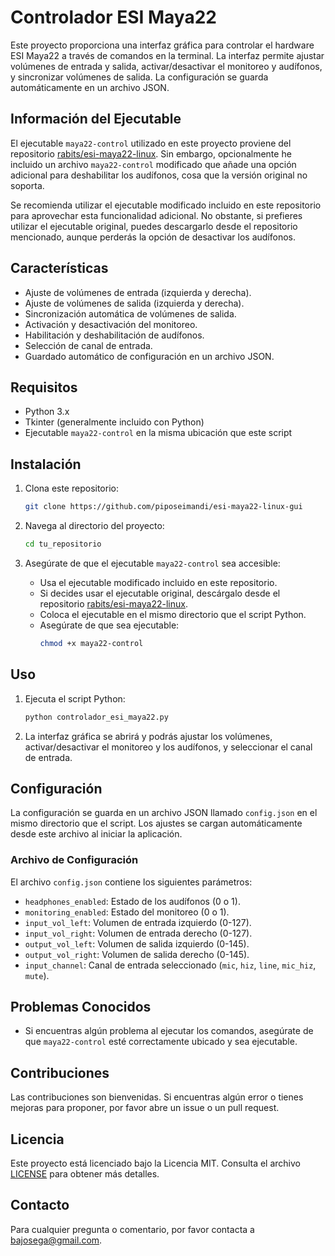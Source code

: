 # Controlador ESI Maya22

Este proyecto proporciona una interfaz gráfica para controlar el hardware ESI Maya22 a través de comandos en la terminal. La interfaz permite ajustar volúmenes de entrada y salida, activar/desactivar el monitoreo y audífonos, y sincronizar volúmenes de salida. La configuración se guarda automáticamente en un archivo JSON.

## Información del Ejecutable

El ejecutable `maya22-control` utilizado en este proyecto proviene del repositorio [rabits/esi-maya22-linux](https://github.com/rabits/esi-maya22-linux). Sin embargo, opcionalmente he incluido un archivo `maya22-control` modificado que añade una opción adicional para deshabilitar los audífonos, cosa que la versión original no soporta.

Se recomienda utilizar el ejecutable modificado incluido en este repositorio para aprovechar esta funcionalidad adicional. No obstante, si prefieres utilizar el ejecutable original, puedes descargarlo desde el repositorio mencionado, aunque perderás la opción de desactivar los audífonos.

## Características

- Ajuste de volúmenes de entrada (izquierda y derecha).
- Ajuste de volúmenes de salida (izquierda y derecha).
- Sincronización automática de volúmenes de salida.
- Activación y desactivación del monitoreo.
- Habilitación y deshabilitación de audífonos.
- Selección de canal de entrada.
- Guardado automático de configuración en un archivo JSON.

## Requisitos

- Python 3.x
- Tkinter (generalmente incluido con Python)
- Ejecutable `maya22-control` en la misma ubicación que este script

## Instalación

1. Clona este repositorio:
    ```bash
    git clone https://github.com/piposeimandi/esi-maya22-linux-gui
    ```

2. Navega al directorio del proyecto:
    ```bash
    cd tu_repositorio
    ```

3. Asegúrate de que el ejecutable `maya22-control` sea accesible:
    - Usa el ejecutable modificado incluido en este repositorio.
    - Si decides usar el ejecutable original, descárgalo desde el repositorio [rabits/esi-maya22-linux](https://github.com/rabits/esi-maya22-linux).
    - Coloca el ejecutable en el mismo directorio que el script Python.
    - Asegúrate de que sea ejecutable:
      ```bash
      chmod +x maya22-control
      ```

## Uso

1. Ejecuta el script Python:
    ```bash
    python controlador_esi_maya22.py
    ```

2. La interfaz gráfica se abrirá y podrás ajustar los volúmenes, activar/desactivar el monitoreo y los audífonos, y seleccionar el canal de entrada.

## Configuración

La configuración se guarda en un archivo JSON llamado `config.json` en el mismo directorio que el script. Los ajustes se cargan automáticamente desde este archivo al iniciar la aplicación.

### Archivo de Configuración

El archivo `config.json` contiene los siguientes parámetros:

- `headphones_enabled`: Estado de los audífonos (0 o 1).
- `monitoring_enabled`: Estado del monitoreo (0 o 1).
- `input_vol_left`: Volumen de entrada izquierdo (0-127).
- `input_vol_right`: Volumen de entrada derecho (0-127).
- `output_vol_left`: Volumen de salida izquierdo (0-145).
- `output_vol_right`: Volumen de salida derecho (0-145).
- `input_channel`: Canal de entrada seleccionado (`mic`, `hiz`, `line`, `mic_hiz`, `mute`).

## Problemas Conocidos

- Si encuentras algún problema al ejecutar los comandos, asegúrate de que `maya22-control` esté correctamente ubicado y sea ejecutable.

## Contribuciones

Las contribuciones son bienvenidas. Si encuentras algún error o tienes mejoras para proponer, por favor abre un issue o un pull request.

## Licencia

Este proyecto está licenciado bajo la Licencia MIT. Consulta el archivo [LICENSE](LICENSE) para obtener más detalles.

## Contacto

Para cualquier pregunta o comentario, por favor contacta a [bajosega@gmail.com](mailto:bajosega@gmail.com).
